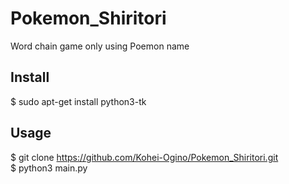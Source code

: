 Pokemon_Shiritori
====

Word chain game only using Poemon name

## Install
$ sudo apt-get install python3-tk
## Usage
$ git clone https://github.com/Kohei-Ogino/Pokemon_Shiritori.git   
$ python3 main.py
